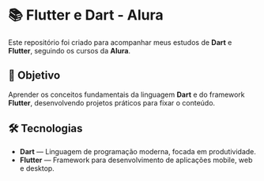 # 📚 Flutter e Dart - Alura

Este repositório foi criado para acompanhar meus estudos de **Dart** e **Flutter**, seguindo os cursos da **Alura**.

## 🚀 Objetivo

Aprender os conceitos fundamentais da linguagem **Dart** e do framework **Flutter**, desenvolvendo projetos práticos para fixar o conteúdo.


## 🛠️ Tecnologias

- **Dart** — Linguagem de programação moderna, focada em produtividade.
- **Flutter** — Framework para desenvolvimento de aplicações mobile, web e desktop.
